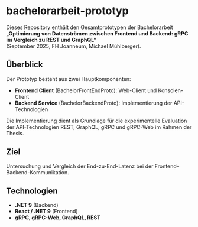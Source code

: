 # bachelorarbeit-prototyp
Dieses Repository enthält den Gesamtprototypen der Bachelorarbeit  
**„Optimierung von Datenströmen zwischen Frontend und Backend: gRPC im Vergleich zu REST und GraphQL“**  
(September 2025, FH Joanneum, Michael Mühlberger).

## Überblick
Der Prototyp besteht aus zwei Hauptkomponenten:
- **Frontend Client** (BachelorFrontEndProto): Web-Client und Konsolen-Client  
- **Backend Service** (BachelorBackendProto): Implementierung der API-Technologien

Die Implementierung dient als Grundlage für die experimentelle Evaluation der API-Technologien REST, GraphQL, gRPC und gRPC-Web im Rahmen der Thesis.

## Ziel
Untersuchung und Vergleich der End-zu-End-Latenz bei der Frontend–Backend-Kommunikation.

## Technologien
- **.NET 9** (Backend)  
- **React / .NET 9** (Frontend)  
- **gRPC, gRPC-Web, GraphQL, REST**  